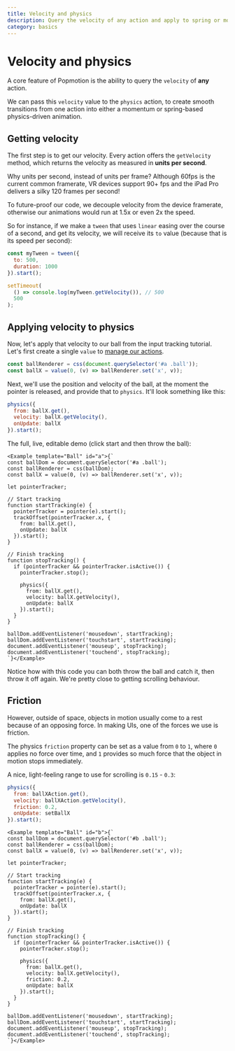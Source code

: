 ```yaml
---
title: Velocity and physics
description: Query the velocity of any action and apply to spring or momentum physics.
category: basics
---
```


# Velocity and physics

A core feature of Popmotion is the ability to query the `velocity` of **any** action.

We can pass this `velocity` value to the `physics` action, to create smooth transitions from one action into either a momentum or spring-based physics-driven animation. 

## Getting velocity

The first step is to get our velocity. Every action offers the `getVelocity` method, which returns the velocity as measured in **units per second**.

Why units per second, instead of units per frame? Although 60fps is the current common framerate, VR devices support 90+ fps and the iPad Pro delivers a silky 120 frames per second!

To future-proof our code, we decouple velocity from the device framerate, otherwise our animations would run at 1.5x or even 2x the speed.

So for instance, if we make a `tween` that uses `linear` easing over the course of a second, and get its velocity, we will receive its `to` value (because that is its speed per second):

```javascript
const myTween = tween({
  to: 500,
  duration: 1000
}).start();

setTimeout(
  () => console.log(myTween.getVelocity()), // 500
  500
);
```

## Applying velocity to physics

Now, let's apply that velocity to our ball from the input tracking tutorial. Let's first create a single `value` to [manage our actions](/learn/action-management).

```javascript
const ballRenderer = css(document.querySelector('#a .ball'));
const ballX = value(0, (v) => ballRenderer.set('x', v));
```

Next, we'll use the position and velocity of the ball, at the moment the pointer is released, and provide that to `physics`. It'll look something like this:

```javascript
physics({
  from: ballX.get(),
  velocity: ballX.getVelocity(),
  onUpdate: ballX
}).start();
```

The full, live, editable demo (click start and then throw the ball):

```marksy
<Example template="Ball" id="a">{`
const ballDom = document.querySelector('#a .ball');
const ballRenderer = css(ballDom);
const ballX = value(0, (v) => ballRenderer.set('x', v));

let pointerTracker;

// Start tracking
function startTracking(e) {
  pointerTracker = pointer(e).start();
  trackOffset(pointerTracker.x, {
    from: ballX.get(),
    onUpdate: ballX
  }).start();
}

// Finish tracking
function stopTracking() {
  if (pointerTracker && pointerTracker.isActive()) {
    pointerTracker.stop();

    physics({
      from: ballX.get(),
      velocity: ballX.getVelocity(),
      onUpdate: ballX
    }).start();
  }
}

ballDom.addEventListener('mousedown', startTracking);
ballDom.addEventListener('touchstart', startTracking);
document.addEventListener('mouseup', stopTracking);
document.addEventListener('touchend', stopTracking);
`}</Example>
```

Notice how with this code you can both throw the ball and catch it, then throw it off again. We're pretty close to getting scrolling behaviour.

## Friction

However, outside of space, objects in motion usually come to a rest because of an opposing force. In making UIs, one of the forces we use is friction.

The physics `friction` property can be set as a value from `0` to `1`, where `0` applies no force over time, and `1` provides so much force that the object in motion stops immediately.

A nice, light-feeling range to use for scrolling is `0.15` - `0.3`:

```javascript
physics({
  from: ballXAction.get(),
  velocity: ballXAction.getVelocity(),
  friction: 0.2,
  onUpdate: setBallX
}).start();
```

```marksy
<Example template="Ball" id="b">{`
const ballDom = document.querySelector('#b .ball');
const ballRenderer = css(ballDom);
const ballX = value(0, (v) => ballRenderer.set('x', v));

let pointerTracker;

// Start tracking
function startTracking(e) {
  pointerTracker = pointer(e).start();
  trackOffset(pointerTracker.x, {
    from: ballX.get(),
    onUpdate: ballX
  }).start();
}

// Finish tracking
function stopTracking() {
  if (pointerTracker && pointerTracker.isActive()) {
    pointerTracker.stop();

    physics({
      from: ballX.get(),
      velocity: ballX.getVelocity(),
      friction: 0.2,
      onUpdate: ballX
    }).start();
  }
}

ballDom.addEventListener('mousedown', startTracking);
ballDom.addEventListener('touchstart', startTracking);
document.addEventListener('mouseup', stopTracking);
document.addEventListener('touchend', stopTracking);
`}</Example>
```



